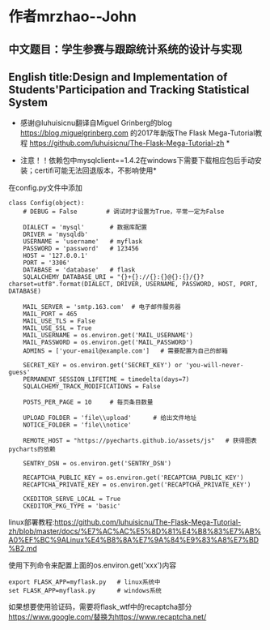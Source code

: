 # 作者mrzhao--John

## 中文题目：学生参赛与跟踪统计系统的设计与实现

## English title:Design and Implementation of Students'Participation and Tracking Statistical System

* 感谢@luhuisicnu翻译自Miguel Grinberg的blog https://blog.miguelgrinberg.com 的2017年新版The Flask Mega-Tutorial教程
https://github.com/luhuisicnu/The-Flask-Mega-Tutorial-zh *

* 注意！！依赖包中mysqlclient==1.4.2在windows下需要下载相应包后手动安装；certifi可能无法回退版本，不影响使用*

在config.py文件中添加

    class Config(object):
        # DEBUG = False        # 调试时才设置为True，平常一定为False
 
        DIALECT = 'mysql'       # 数据库配置
        DRIVER = 'mysqldb'
        USERNAME = 'username'   # myflask
        PASSWORD = 'password'   # 123456
        HOST = '127.0.0.1'
        PORT = '3306'
        DATABASE = 'database'   # flask
        SQLALCHEMY_DATABASE_URI = "{}+{}://{}:{}@{}:{}/{}?charset=utf8".format(DIALECT, DRIVER, USERNAME, PASSWORD, HOST, PORT, DATABASE)
        
        MAIL_SERVER = 'smtp.163.com'  # 电子邮件服务器
        MAIL_PORT = 465
        MAIL_USE_TLS = False
        MAIL_USE_SSL = True
        MAIL_USERNAME = os.environ.get('MAIL_USERNAME')
        MAIL_PASSWORD = os.environ.get('MAIL_PASSWORD')
        ADMINS = ['your-email@example.com']   # 需要配置为自己的邮箱
                                                                   
        SECRET_KEY = os.environ.get('SECRET_KEY') or 'you-will-never-guess'
        PERMANENT_SESSION_LIFETIME = timedelta(days=7)
        SQLALCHEMY_TRACK_MODIFICATIONS = False
        
        POSTS_PER_PAGE = 10     # 每页条目数量

        UPLOAD_FOLDER = 'file\\upload'      # 给出文件地址
        NOTICE_FOLDER = 'file\\notice'

        REMOTE_HOST = "https://pyecharts.github.io/assets/js"   # 获得图表pycharts的依赖
        
        SENTRY_DSN = os.environ.get('SENTRY_DSN')
        
        RECAPTCHA_PUBLIC_KEY = os.environ.get('RECAPTCHA_PUBLIC_KEY')
        RECAPTCHA_PRIVATE_KEY = os.environ.get('RECAPTCHA_PRIVATE_KEY')
        
        CKEDITOR_SERVE_LOCAL = True
        CKEDITOR_PKG_TYPE = 'basic'

linux部署教程:https://github.com/luhuisicnu/The-Flask-Mega-Tutorial-zh/blob/master/docs/%E7%AC%AC%E5%8D%81%E4%B8%83%E7%AB%A0%EF%BC%9ALinux%E4%B8%8A%E7%9A%84%E9%83%A8%E7%BD%B2.md

使用下列命令来配置上面的os.environ.get('xxx')内容

    export FLASK_APP=myflask.py   # linux系统中
    set FLASK_APP=myflask.py      # windows系统
 
 如果想要使用验证码，需要将flask_wtf中的recaptcha部分
 https://www.google.com/替换为https://www.recaptcha.net/